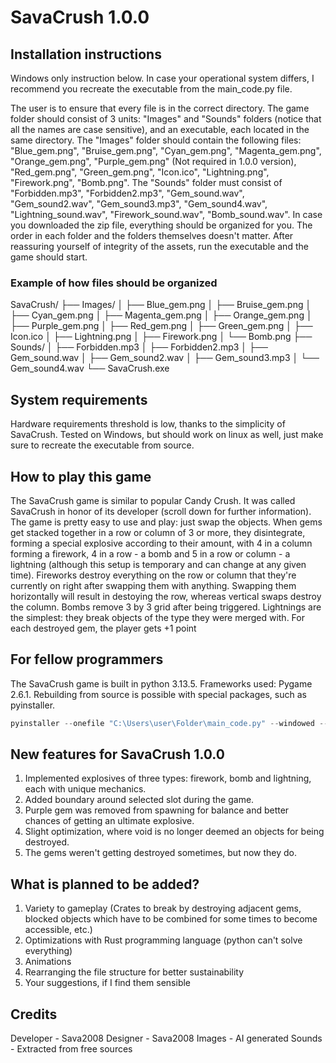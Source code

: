 # SavaCrush 1.0.0

## Installation instructions

Windows only instruction below. In case your operational system differs, I recommend you recreate the executable from the main_code.py file.

The user is to ensure that every file is in the correct directory.
The game folder should consist of 3 units: "Images" and "Sounds" folders (notice that all the names are case sensitive), and an executable, each located in the same directory. The "Images" folder should contain the following files: "Blue_gem.png", "Bruise_gem.png", "Cyan_gem.png", "Magenta_gem.png", "Orange_gem.png", "Purple_gem.png" (Not required in 1.0.0 version), "Red_gem.png", "Green_gem.png", "Icon.ico", "Lightning.png", "Firework.png", "Bomb.png". The "Sounds" folder must consist of "Forbidden.mp3", "Forbidden2.mp3", "Gem_sound.wav", "Gem_sound2.wav", "Gem_sound3.mp3", "Gem_sound4.wav", "Lightning_sound.wav", "Firework_sound.wav", "Bomb_sound.wav". In case you downloaded the zip file, everything should be organized for you. The order in each folder and the folders themselves doesn't matter. After reassuring yourself of integrity of the assets, run the executable and the game should start.

### Example of how files should be organized

SavaCrush/
├── Images/
│ ├── Blue_gem.png
│ ├── Bruise_gem.png
│ ├── Cyan_gem.png
│ ├── Magenta_gem.png
│ ├── Orange_gem.png
│ ├── Purple_gem.png
│ ├── Red_gem.png
│ ├── Green_gem.png
│ ├── Icon.ico
│ ├── Lightning.png
│ ├── Firework.png
│ └── Bomb.png
├── Sounds/
│ ├── Forbidden.mp3
│ ├── Forbidden2.mp3
│ ├── Gem_sound.wav
│ ├── Gem_sound2.wav
│ ├── Gem_sound3.mp3
│ └── Gem_sound4.wav
└── SavaCrush.exe

## System requirements

Hardware requirements threshold is low, thanks to the simplicity of SavaCrush. Tested on Windows, but should work on linux as well, just make sure to recreate the executable from source.

## How to play this game

The SavaCrush game is similar to popular Candy Crush. It was called SavaCrush in honor of its developer (scroll down for further information). The game is pretty easy to use and play: just swap the objects. When gems get stacked together in a row or column of 3 or more, they disintegrate, forming a special explosive according to their amount, with 4 in a column forming a firework, 4 in a row - a bomb and 5 in a row or column - a lightning (although this setup is temporary and can change at any given time). Fireworks destroy everything on the row or column that they're currently on right after swapping them with anything. Swapping them horizontally will result in destoying the row, whereas vertical swaps destroy the column. Bombs remove 3 by 3 grid after being triggered. Lightnings are the simplest: they break objects of the type they were merged with. For each destroyed gem, the player gets +1 point

## For fellow programmers

The SavaCrush game is built in python 3.13.5. Frameworks used: Pygame 2.6.1. Rebuilding from source is possible with special packages, such as pyinstaller.

```powershell
pyinstaller --onefile "C:\Users\user\Folder\main_code.py" --windowed --icon="C:\Users\user\Folder\Images\Icon.ico" --name "SavaCrush"
```

## New features for SavaCrush 1.0.0

1. Implemented explosives of three types: firework, bomb and lightning, each with unique mechanics.
2. Added boundary around selected slot during the game.
3. Purple gem was removed from spawning for balance and better chances of getting an ultimate explosive.
4. Slight optimization, where void is no longer deemed an objects for being destroyed.
5. The gems weren't getting destroyed sometimes, but now they do.

## What is planned to be added?

1. Variety to gameplay (Crates to break by destroying adjacent gems, blocked objects which have to be combined for some times to become accessible, etc.)
2. Optimizations with Rust programming language (python can't solve everything)
3. Animations
4. Rearranging the file structure for better sustainability
5. Your suggestions, if I find them sensible

## Credits

Developer - Sava2008
Designer - Sava2008
Images - AI generated
Sounds - Extracted from free sources

